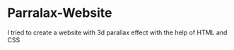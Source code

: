 # Parralax-Website
I tried to create a website with 3d parallax effect with the help of HTML and CSS
